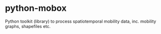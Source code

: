 # python-mobox
Python toolkit (library) to process spatiotemporal mobility data, inc. mobility graphs, shapefiles etc.
